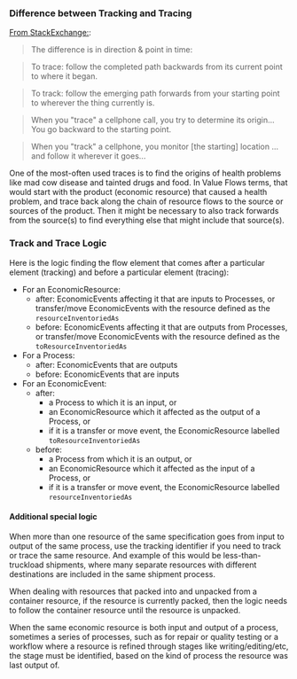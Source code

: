### Difference between Tracking and Tracing

[From StackExchange:](http://ell.stackexchange.com/questions/34391/difference-between-track-and-trace):

> The difference is in direction & point in time:

> To trace: follow the completed path backwards from its current point to where it began.

> To track: follow the emerging path forwards from your starting point to wherever the thing currently is.

> When you "trace" a cellphone call, you try to determine its origin... You go backward to the starting point.

> When you "track" a cellphone, you monitor [the starting] location ... and follow it wherever it goes...

One of the most-often used traces is to find the origins of health problems like mad cow disease and tainted drugs and food. In Value Flows terms, that would start with the product (economic resource) that caused a health problem, and trace back along the chain of resource flows to the source or sources of the product.  Then it might be necessary to also track forwards from the source(s) to find everything else that might include that source(s).

### Track and Trace Logic

Here is the logic finding the flow element that comes after a particular element (tracking) and before a particular element (tracing):

* For an EconomicResource:
    * after: EconomicEvents affecting it that are inputs to Processes, or transfer/move EconomicEvents with the resource defined as the `resourceInventoriedAs`
    * before: EconomicEvents affecting it that are outputs from Processes, or transfer/move EconomicEvents with the resource defined as the `toResourceInventoriedAs`
* For a Process:
    * after: EconomicEvents that are outputs
    * before: EconomicEvents that are inputs
* For an EconomicEvent:
    * after:
        * a Process to which it is an input, or
        * an EconomicResource which it affected as the output of a Process, or
        * if it is a transfer or move event, the EconomicResource labelled `toResourceInventoriedAs`
    * before:
        * a Process from which it is an output, or
        * an EconomicResource which it affected as the input of a Process, or
        * if it is a transfer or move event, the EconomicResource labelled `resourceInventoriedAs`

#### Additional special logic

When more than one resource of the same specification goes from input to output of the same process, use the tracking identifier if you need to track or trace the same resource. And example of this would be less-than-truckload shipments, where many separate resources with different destinations are included in the same shipment process.

When dealing with resources that packed into and unpacked from a container resource, if the resource is currently packed, then the logic needs to follow the container resource until the resource is unpacked.

When the same economic resource is both input and output of a process, sometimes a series of processes, such as for repair or quality testing or a workflow where a resource is refined through stages like writing/editing/etc, the stage must be identified, based on the kind of process the resource was last output of.
